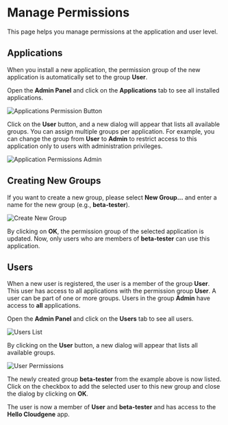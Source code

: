 # Manage Permissions

This page helps you manage permissions at the application and user level.

## Applications

When you install a new application, the permission group of the new application is automatically set to the group **User**.

Open the **Admin Panel** and click on the **Applications** tab to see all installed applications.

![Applications Permission Button](../../images/screenshots/apps-permission-button.png)

Click on the **User** button, and a new dialog will appear that lists all available groups. You can assign multiple groups per application. For example, you can change the group from **User** to **Admin** to restrict access to this application only to users with administration privileges.

![Application Permissions Admin](../../images/screenshots/app-permissions-admin.png)

## Creating New Groups

If you want to create a new group, please select **New Group...** and enter a name for the new group (e.g., **beta-tester**).

![Create New Group](../../images/screenshots/app-permissions.png)

By clicking on **OK**, the permission group of the selected application is updated. Now, only users who are members of **beta-tester** can use this application.

## Users

When a new user is registered, the user is a member of the group **User**. This user has access to all applications with the permission group **User**. A user can be part of one or more groups. Users in the group **Admin** have access to **all** applications.

Open the **Admin Panel** and click on the **Users** tab to see all users.

![Users List](../../images/screenshots/users.png)

By clicking on the **User** button, a new dialog will appear that lists all available groups.

![User Permissions](../../images/screenshots/user-permissions.png)

The newly created group **beta-tester** from the example above is now listed. Click on the checkbox to add the selected user to this new group and close the dialog by clicking on **OK**.

The user is now a member of **User** and **beta-tester** and has access to the **Hello Cloudgene** app.